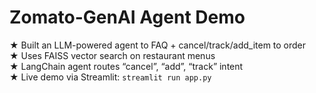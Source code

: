 # Zomato-GenAI Agent Demo

★ Built an LLM-powered agent to FAQ + cancel/track/add_item to order  
★ Uses FAISS vector search on restaurant menus  
★ LangChain agent routes “cancel”, “add”, “track” intent  
★ Live demo via Streamlit: `streamlit run app.py`  